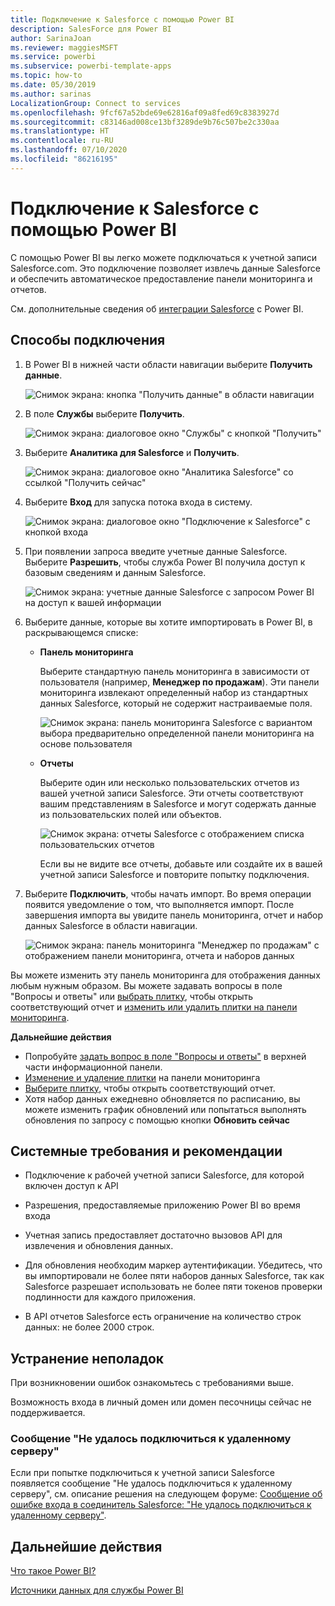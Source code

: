 ```yaml
---
title: Подключение к Salesforce с помощью Power BI
description: SalesForce для Power BI
author: SarinaJoan
ms.reviewer: maggiesMSFT
ms.service: powerbi
ms.subservice: powerbi-template-apps
ms.topic: how-to
ms.date: 05/30/2019
ms.author: sarinas
LocalizationGroup: Connect to services
ms.openlocfilehash: 9fcf67a52bde69e62816af09a8fed69c8383927d
ms.sourcegitcommit: c83146ad008ce13bf3289de9b76c507be2c330aa
ms.translationtype: HT
ms.contentlocale: ru-RU
ms.lasthandoff: 07/10/2020
ms.locfileid: "86216195"
---
```

# <a name="connect-to-salesforce-with-power-bi"></a>Подключение к Salesforce с помощью Power BI
С помощью Power BI вы легко можете подключаться к учетной записи Salesforce.com. Это подключение позволяет извлечь данные Salesforce и обеспечить автоматическое предоставление панели мониторинга и отчетов.

См. дополнительные сведения об [интеграции Salesforce](https://powerbi.microsoft.com/integrations/salesforce) с Power BI.

## <a name="how-to-connect"></a>Способы подключения
1. В Power BI в нижней части области навигации выберите **Получить данные**.
   
   ![Снимок экрана: кнопка "Получить данные" в области навигации](media/service-connect-to-salesforce/pbi_getdata.png) 
2. В поле **Службы** выберите **Получить**.
   
   ![Снимок экрана: диалоговое окно "Службы" с кнопкой "Получить"](media/service-connect-to-salesforce/pbi_getservices.png) 
3. Выберите **Аналитика для Salesforce** и **Получить**.  
   
   ![Снимок экрана: диалоговое окно "Аналитика Salesforce" со ссылкой "Получить сейчас"](media/service-connect-to-salesforce/salesforce.png)
4. Выберите **Вход** для запуска потока входа в систему.
   
    ![Снимок экрана: диалоговое окно "Подключение к Salesforce" с кнопкой входа](media/service-connect-to-salesforce/dialog.png)
5. При появлении запроса введите учетные данные Salesforce. Выберите **Разрешить**, чтобы служба Power BI получила доступ к базовым сведениям и данным Salesforce.
   
   ![Снимок экрана: учетные данные Salesforce с запросом Power BI на доступ к вашей информации](media/service-connect-to-salesforce/sf_authorize.png)
6. Выберите данные, которые вы хотите импортировать в Power BI, в раскрывающемся списке:
   
   * **Панель мониторинга**
     
     Выберите стандартную панель мониторинга в зависимости от пользователя (например, **Менеджер по продажам**). Эти панели мониторинга извлекают определенный набор из стандартных данных Salesforce, который не содержит настраиваемые поля.
     
     ![Снимок экрана: панель мониторинга Salesforce с вариантом выбора предварительно определенной панели мониторинга на основе пользователя](media/service-connect-to-salesforce/pbi_salesforcechooserole.png)
   * **Отчеты**
     
     Выберите один или несколько пользовательских отчетов из вашей учетной записи Salesforce. Эти отчеты соответствуют вашим представлениям в Salesforce и могут содержать данные из пользовательских полей или объектов.
     
     ![Снимок экрана: отчеты Salesforce с отображением списка пользовательских отчетов](media/service-connect-to-salesforce/pbi_salesforcereports.png)
     
     Если вы не видите все отчеты, добавьте или создайте их в вашей учетной записи Salesforce и повторите попытку подключения.

7. Выберите **Подключить**, чтобы начать импорт. Во время операции появится уведомление о том, что выполняется импорт. После завершения импорта вы увидите панель мониторинга, отчет и набор данных Salesforce в области навигации.
   
   ![Снимок экрана: панель мониторинга "Менеджер по продажам" с отображением панели мониторинга, отчета и наборов данных](media/service-connect-to-salesforce/pbi_getdatasalesforcedash.png)

Вы можете изменить эту панель мониторинга для отображения данных любым нужным образом. Вы можете задавать вопросы в поле "Вопросы и ответы" или [выбрать плитку](../consumer/end-user-tiles.md), чтобы открыть соответствующий отчет и [изменить или удалить плитки на панели мониторинга](../create-reports/service-dashboard-edit-tile.md).

**Дальнейшие действия**

* Попробуйте [задать вопрос в поле "Вопросы и ответы"](../consumer/end-user-q-and-a.md) в верхней части информационной панели.
* [Изменение и удаление плитки](../create-reports/service-dashboard-edit-tile.md) на панели мониторинга
* [Выберите плитку](../create-reports/service-dashboard-tiles.md), чтобы открыть соответствующий отчет.
* Хотя набор данных ежедневно обновляется по расписанию, вы можете изменить график обновлений или попытаться выполнять обновления по запросу с помощью кнопки **Обновить сейчас**

## <a name="system-requirements-and-considerations"></a>Системные требования и рекомендации

- Подключение к рабочей учетной записи Salesforce, для которой включен доступ к API

- Разрешения, предоставляемые приложению Power BI во время входа

- Учетная запись предоставляет достаточно вызовов API для извлечения и обновления данных.

- Для обновления необходим маркер аутентификации. Убедитесь, что вы импортировали не более пяти наборов данных Salesforce, так как Salesforce разрешает использовать не более пяти токенов проверки подлинности для каждого приложения.

- В API отчетов Salesforce есть ограничение на количество строк данных: не более 2000 строк.


## <a name="troubleshooting"></a>Устранение неполадок

При возникновении ошибок ознакомьтесь с требованиями выше. 

Возможность входа в личный домен или домен песочницы сейчас не поддерживается.

### <a name="unable-to-connect-to-the-remote-server-message"></a>Сообщение "Не удалось подключиться к удаленному серверу"

Если при попытке подключиться к учетной записи Salesforce появляется сообщение "Не удалось подключиться к удаленному серверу", см. описание решения на следующем форуме: [Сообщение об ошибке входа в соединитель Salesforce: "Не удалось подключиться к удаленному серверу"](https://www.outsystems.com/forums/Forum_TopicView.aspx?TopicId=17674&TopicName=log-in-error-message-unable-to-connect-to-the-remote-server&).


## <a name="next-steps"></a>Дальнейшие действия
[Что такое Power BI?](../fundamentals/power-bi-overview.md)

[Источники данных для службы Power BI](service-get-data.md)
